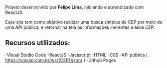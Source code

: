 Projeto desenvolvido por <b>Felipe Lima</b>, iniciando o aprendizado com ReactJS.

Esse site tem como objetivo realizar uma busca simples de CEP por meio de uma API pública, e retornar na tela as informações inerentes a esse CEP.


<h2> Recursos utilizados: </h2>

 -Visual Studio Code
 -ReactJS
 -Javascript
 -HTML
 -CSS
 -API pública ( https://viacep.com.br/ws/{CEP}/json/ )
 -Github Pages
